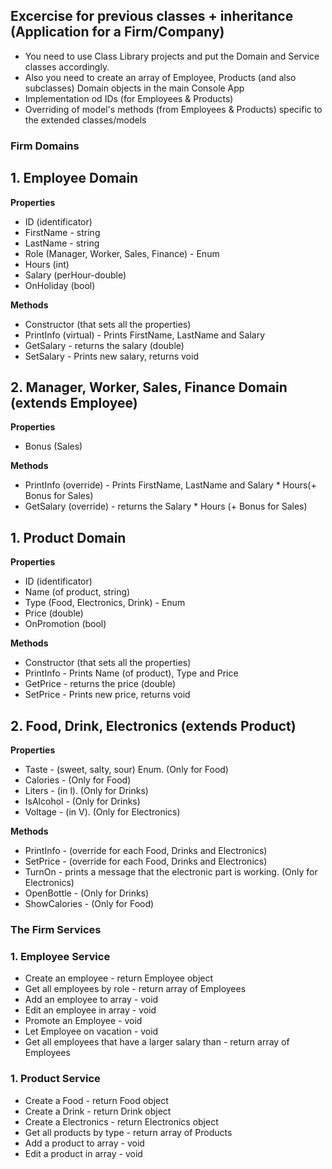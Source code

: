 ## Excercise for previous classes + inheritance (Application for a Firm/Company)
* You need to use Class Library projects and put the Domain and Service classes accordingly.  
* Also you need to create an array of Employee, Products (and also subclasses) Domain objects in the main Console App
* Implementation od IDs (for Employees & Products)
* Overriding of model's methods (from Employees & Products) specific to the extended classes/models

### Firm Domains
## 1. Employee Domain
**Properties**
* ID (identificator)
* FirstName - string
* LastName - string
* Role (Manager, Worker, Sales, Finance) - Enum
* Hours (int)
* Salary (perHour-double)
* OnHoliday (bool)

**Methods**
* Constructor (that sets all the properties)
* PrintInfo (virtual) - Prints FirstName, LastName and Salary​
* GetSalary - returns the salary (double)
* SetSalary - Prints new salary, returns void

## 2. Manager, Worker, Sales, Finance Domain (extends Employee)
**Properties**
* Bonus (Sales)

**Methods**
* PrintInfo (override) - Prints FirstName, LastName and Salary * Hours​ (+ Bonus for Sales)
* GetSalary (override) - returns the Salary * Hours​ (+ Bonus for Sales)


## 1. Product Domain
**Properties**
* ID (identificator)
* Name (of product, string)
* Type (Food, Electronics, Drink) - Enum
* Price (double)
* OnPromotion (bool)

**Methods**
* Constructor (that sets all the properties)
* PrintInfo - Prints Name (of product), Type and Price​
* GetPrice - returns the price (double)
* SetPrice - Prints new price, returns void

## 2. Food, Drink, Electronics (extends Product)
**Properties** 
* Taste - (sweet, salty, sour) Enum. (Only for Food)
* Calories - (Only for Food)
* Liters - (in l). (Only for Drinks)
* IsAlcohol - (Only for Drinks)
* Voltage - (in V). (Only for Electronics)

**Methods**
* PrintInfo - (override for each Food, Drinks and Electronics)
* SetPrice - (override for each Food, Drinks and Electronics)
* TurnOn - prints a message that the electronic part is working. (Only for Electronics)
* OpenBottle - (Only for Drinks)
* ShowCalories - (Only for Food)

### The Firm Services
### 1. Employee Service
* Create an employee - return Employee object
* Get all employees by role - return array of Employees
* Add an employee to array - void
* Edit an employee in array - void
* Promote an Employee - void
* Let Employee on vacation - void
* Get all employees that have a larger salary than <number> - return array of Employees

### 1. Product Service
* Create a Food - return Food object
* Create a Drink - return Drink object
* Create a Electronics - return Electronics object
* Get all products by type - return array of Products
* Add a product to array - void
* Edit a product in array - void